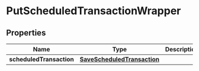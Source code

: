 

# PutScheduledTransactionWrapper


## Properties

| Name | Type | Description | Notes |
|------------ | ------------- | ------------- | -------------|
|**scheduledTransaction** | [**SaveScheduledTransaction**](SaveScheduledTransaction.md) |  |  |



